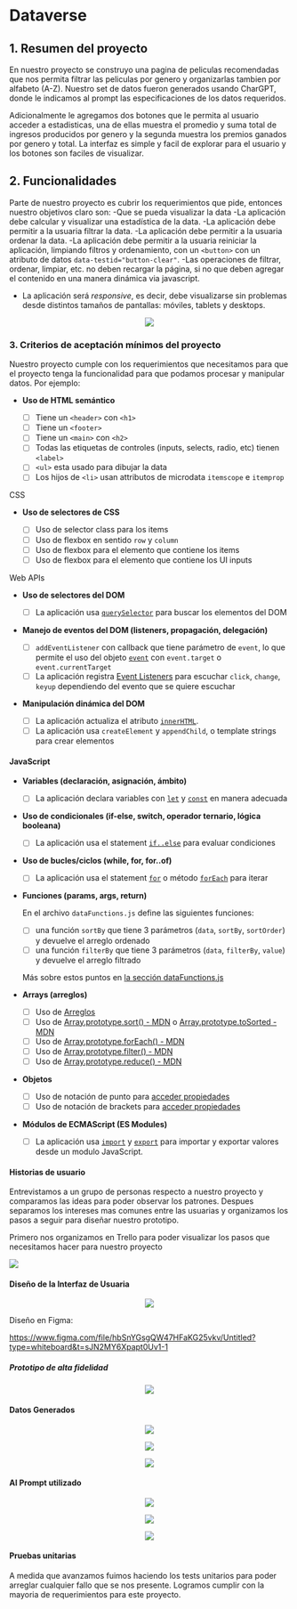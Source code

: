 # Dataverse

## 1. Resumen del proyecto

En nuestro proyecto se construyo una pagina de peliculas recomendadas que nos permita filtrar las peliculas por genero y organizarlas tambien por alfabeto (A-Z). Nuestro set de datos fueron generados usando CharGPT, donde le indicamos al prompt las especificaciones de los datos requeridos. 

Adicionalmente le agregamos dos botones que le permita al usuario acceder a estadisticas, una de ellas muestra el promedio y suma total de ingresos producidos por genero y la segunda muestra los premios ganados por genero y total.
 La interfaz es simple y facil de explorar para el usuario y los botones son faciles de visualizar. 



## 2. Funcionalidades

Parte de nuestro proyecto es cubrir los requerimientos que pide, entonces nuestro objetivos claro son: 
-Que se pueda visualizar la data
-La aplicación debe calcular y visualizar una estadística de la data.
-La aplicación debe permitir a la usuaria filtrar la data. 
-La aplicación debe permitir a la usuaria ordenar la data.
-La aplicación debe permitir a la usuaria reiniciar la aplicación, limpiando
  filtros y ordenamiento, con un `<button>` con un atributo de datos
  `data-testid="button-clear"`.
-Las operaciones de filtrar, ordenar, limpiar, etc. no deben recargar la página, si no que deben agregar el contenido en una manera dinámica via javascript.

* La aplicación será _responsive_, es decir, debe visualizarse sin problemas
  desde distintos tamaños de pantallas: móviles, tablets y desktops.

<p align="center">
<img src="./src/data.png">
</p>


### 3. Criterios de aceptación mínimos del proyecto

Nuestro proyecto cumple con los requerimientos que necesitamos para que el proyecto tenga la funcionalidad para que podamos procesar y manipular datos.
Por ejemplo:

* **Uso de HTML semántico**

  - [ ] Tiene un `<header>` con `<h1>`
  - [ ] Tiene un `<footer>`
  - [ ] Tiene un `<main>` con `<h2>`
  - [ ] Todas las etiquetas de controles (inputs, selects, radio, etc) tienen `<label>`
  - [ ] `<ul>` esta usado para dibujar la data
  - [ ] Los hijos de `<li>` usan attributos de microdata `itemscope` e `itemprop`

CSS

* **Uso de selectores de CSS**

  - [ ] Uso de selector class para los items <li>
  - [ ] Uso de flexbox en sentido `row` y `column`
  - [ ] Uso de flexbox para el elemento que contiene los items
  - [ ] Uso de flexbox para el elemento que contiene los UI inputs

Web APIs

* **Uso de selectores del DOM**

  - [ ] La aplicación usa [`querySelector`](https://developer.mozilla.org/en-US/docs/Web/API/Document/querySelector)
    para buscar los elementos del DOM
  
* **Manejo de eventos del DOM (listeners, propagación, delegación)**

  - [ ] `addEventListener` con callback que tiene parámetro de `event`,
    lo que permite el uso del objeto [`event`](https://developer.mozilla.org/en-US/docs/Learn/JavaScript/Building_blocks/Events#event_objects)
    con `event.target` o `event.currentTarget`
  - [ ] La aplicación registra [Event Listeners](https://developer.mozilla.org/en/docs/Web/API/EventTarget/addEventListener)
    para escuchar `click`, `change`, `keyup` dependiendo del evento que
    se quiere escuchar

* **Manipulación dinámica del DOM**

  - [ ] La aplicación actualiza el atributo [`innerHTML`](https://developer.mozilla.org/es/docs/Web/API/Element/innerHTML).
  - [ ] La aplicación usa `createElement` y `appendChild`, o template strings
    para crear elementos

#### JavaScript

* **Variables (declaración, asignación, ámbito)**

  - [ ] La aplicación declara variables con [`let`](https://developer.mozilla.org/en-US/docs/Web/JavaScript/Reference/Statements/let)
    y [`const`](https://developer.mozilla.org/en-US/docs/Web/JavaScript/Reference/Statements/const)
    en manera adecuada

* **Uso de condicionales (if-else, switch, operador ternario, lógica booleana)**

  - [ ] La aplicación usa el statement
    [`if..else`](https://developer.mozilla.org/en-US/docs/Web/JavaScript/Reference/Statements/if...else)
      para evaluar condiciones

* **Uso de bucles/ciclos (while, for, for..of)**

  - [ ] La aplicación usa el statement [`for`](https://developer.mozilla.org/en-US/docs/Web/JavaScript/Reference/Statements/for)
    o método [`forEach`](https://developer.mozilla.org/en-US/docs/Web/JavaScript/Reference/Global_Objects/Array/forEach)
    para iterar

* **Funciones (params, args, return)**

  En el archivo `dataFunctions.js` define las siguientes funciones:
  - [ ] una función `sortBy` que tiene 3 parámetros (`data`, `sortBy`, `sortOrder`)
    y devuelve el arreglo ordenado
  - [ ] una función `filterBy` que tiene 3 parámetros (`data`, `filterBy`, `value`)
    y devuelve el arreglo filtrado

  Más sobre estos puntos en [la sección dataFunctions.js](#src/dataFunctions.js)

* **Arrays (arreglos)**

  - [ ] Uso de [Arreglos](https://curriculum.laboratoria.la/es/topics/javascript/04-arrays)
  - [ ] Uso de [Array.prototype.sort() - MDN](https://developer.mozilla.org/es/docs/Web/JavaScript/Reference/Global_Objects/Array/sort)
    o [Array.prototype.toSorted - MDN](https://developer.mozilla.org/es/docs/Web/JavaScript/Reference/Global_Objects/Array/toSorted)
  - [ ] Uso de [Array.prototype.forEach() - MDN](https://developer.mozilla.org/es/docs/Web/JavaScript/Reference/Global_Objects/Array/forEach)
  - [ ] Uso de [Array.prototype.filter() - MDN](https://developer.mozilla.org/es/docs/Web/JavaScript/Reference/Global_Objects/Array/filter)
  - [ ] Uso de [Array.prototype.reduce() - MDN](https://developer.mozilla.org/es/docs/Web/JavaScript/Reference/Global_Objects/Array/Reduce)

* **Objetos**

  - [ ] Uso de notación de punto para [acceder propiedades](https://developer.mozilla.org/en-US/docs/Web/JavaScript/Reference/Operators/Property_accessors)
  - [ ] Uso de notación de brackets para [acceder propiedades](https://developer.mozilla.org/en-US/docs/Web/JavaScript/Reference/Operators/Property_accessors)

* **Módulos de ECMAScript (ES Modules)**

  - [ ] La aplicación usa [`import`](https://developer.mozilla.org/en-US/docs/Web/JavaScript/Reference/Statements/import)
    y [`export`](https://developer.mozilla.org/en-US/docs/Web/JavaScript/Reference/Statements/export)
    para importar y exportar valores desde un modulo JavaScript.


#### Historias de usuario

Entrevistamos a un grupo de personas respecto a nuestro proyecto y comparamos las ideas para poder observar los patrones. Despues separamos los intereses mas comunes entre las usuarias y organizamos los pasos a seguir para diseñar nuestro prototipo.

Primero nos organizamos en Trello para poder visualizar los pasos que necesitamos hacer para nuestro proyecto

<p style="center">
<img src="./src/trello.gif"/>
</p>

#### Diseño de la Interfaz de Usuaria

<p align="center">
<img src="./src/prototipobf.png">
</p>


Diseño en Figma:

https://www.figma.com/file/hbSnYGsgQW47HFaKG25vkv/Untitled?type=whiteboard&t=sJN2MY6Xpapt0Uv1-1

##### Prototipo de alta fidelidad

<p align="center">
<img src="./src/prototipoaf.png">
</p>


#### Datos Generados
<p align="center">
<img src="./src/datos1.png">
</p>


<p align="center">
<img src="./src/datos2.png">
</p>

<p align="center">
<img src="./src/datos3.png">
</p>

#### AI Prompt utilizado

<p align="center">
<img src="./src/prompt1.png">
</p>

<p align="center">
<img src="./src/prompt2.png">
</p>

<p align="center">
<img src="./src/prompt3.png">
</p>

#### Pruebas unitarias

A medida que avanzamos fuimos haciendo los tests unitarios para poder arreglar cualquier fallo que se nos presente. Logramos cumplir con la mayoria de requerimientos para este proyecto.

